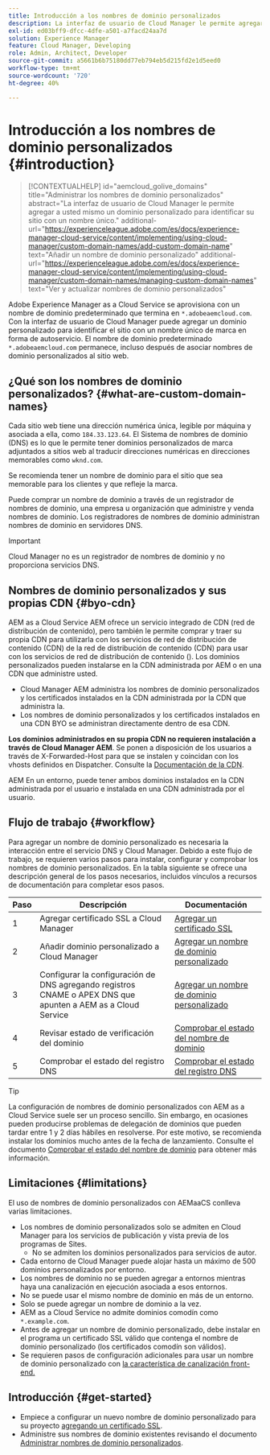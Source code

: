 ```yaml
---
title: Introducción a los nombres de dominio personalizados
description: La interfaz de usuario de Cloud Manager le permite agregar a usted mismo un dominio personalizado para identificar su sitio con un nombre único.
exl-id: ed03bff9-dfcc-4dfe-a501-a7facd24aa7d
solution: Experience Manager
feature: Cloud Manager, Developing
role: Admin, Architect, Developer
source-git-commit: a5661b6b75180dd77eb794eb5d215fd2e1d5eed0
workflow-type: tm+mt
source-wordcount: '720'
ht-degree: 40%

---
```



# Introducción a los nombres de dominio personalizados {#introduction}

>[!CONTEXTUALHELP]
>id="aemcloud_golive_domains"
>title="Administrar los nombres de dominio personalizados"
>abstract="La interfaz de usuario de Cloud Manager le permite agregar a usted mismo un dominio personalizado para identificar su sitio con un nombre único."
>additional-url="https://experienceleague.adobe.com/es/docs/experience-manager-cloud-service/content/implementing/using-cloud-manager/custom-domain-names/add-custom-domain-name" text="Añadir un nombre de dominio personalizado"
>additional-url="https://experienceleague.adobe.com/es/docs/experience-manager-cloud-service/content/implementing/using-cloud-manager/custom-domain-names/managing-custom-domain-names" text="Ver y actualizar nombres de dominio personalizados"

Adobe Experience Manager as a Cloud Service se aprovisiona con un nombre de dominio predeterminado que termina en `*.adobeaemcloud.com`. Con la interfaz de usuario de Cloud Manager puede agregar un dominio personalizado para identificar el sitio con un nombre único de marca en forma de autoservicio. El nombre de dominio predeterminado `*.adobeaemcloud.com` permanece, incluso después de asociar nombres de dominio personalizados al sitio web.

## ¿Qué son los nombres de dominio personalizados? {#what-are-custom-domain-names}

Cada sitio web tiene una dirección numérica única, legible por máquina y asociada a ella, como `184.33.123.64`. El Sistema de nombres de dominio (DNS) es lo que le permite tener dominios personalizados de marca adjuntados a sitios web al traducir direcciones numéricas en direcciones memorables como `wknd.com`.

Se recomienda tener un nombre de dominio para el sitio que sea memorable para los clientes y que refleje la marca.

Puede comprar un nombre de dominio a través de un registrador de nombres de dominio, una empresa u organización que administre y venda nombres de dominio. Los registradores de nombres de dominio administran nombres de dominio en servidores DNS.

>[!IMPORTANT]
>
>Cloud Manager no es un registrador de nombres de dominio y no proporciona servicios DNS.

## Nombres de dominio personalizados y sus propias CDN {#byo-cdn}

AEM as a Cloud Service AEM ofrece un servicio integrado de CDN (red de distribución de contenido), pero también le permite comprar y traer su propia CDN para utilizarla con los servicios de red de distribución de contenido (CDN) de la red de distribución de contenido (CDN) para usar con los servicios de red de distribución de contenido (). Los dominios personalizados pueden instalarse en la CDN administrada por AEM o en una CDN que administre usted.

* Cloud Manager AEM administra los nombres de dominio personalizados y los certificados instalados en la CDN administrada por la CDN que administra la.
* Los nombres de dominio personalizados y los certificados instalados en una CDN BYO se administran directamente dentro de esa CDN.

**Los dominios administrados en su propia CDN no requieren instalación a través de Cloud Manager AEM**. Se ponen a disposición de los usuarios a través de X-Forwarded-Host para que se instalen y coincidan con los vhosts definidos en Dispatcher. Consulte la [Documentación de la CDN](/help/implementing/dispatcher/cdn.md).

AEM En un entorno, puede tener ambos dominios instalados en la CDN administrada por el usuario e instalada en una CDN administrada por el usuario.

## Flujo de trabajo {#workflow}

Para agregar un nombre de dominio personalizado es necesaria la interacción entre el servicio DNS y Cloud Manager. Debido a este flujo de trabajo, se requieren varios pasos para instalar, configurar y comprobar los nombres de dominio personalizados. En la tabla siguiente se ofrece una descripción general de los pasos necesarios, incluidos vínculos a recursos de documentación para completar esos pasos.

| Paso | Descripción | Documentación |
| --- | --- | --- |
| 1 | Agregar certificado SSL a Cloud Manager | [Agregar un certificado SSL](/help/implementing/cloud-manager/managing-ssl-certifications/add-ssl-certificate.md) |
| 2 | Añadir dominio personalizado a Cloud Manager | [Agregar un nombre de dominio personalizado](/help/implementing/cloud-manager/custom-domain-names/add-custom-domain-name.md) |
| 3 | Configurar la configuración de DNS agregando registros CNAME o APEX DNS que apunten a AEM as a Cloud Service | [Agregar un nombre de dominio personalizado](/help/implementing/cloud-manager/custom-domain-names/add-custom-domain-name.md) |
| 4 | Revisar estado de verificación del dominio | [Comprobar el estado del nombre de dominio](/help/implementing/cloud-manager/custom-domain-names/check-domain-name-status.md) |
| 5 | Comprobar el estado del registro DNS | [Comprobar el estado del registro DNS](/help/implementing/cloud-manager/custom-domain-names/check-dns-record-status.md) |

>[!TIP]
>
>La configuración de nombres de dominio personalizados con AEM as a Cloud Service suele ser un proceso sencillo. Sin embargo, en ocasiones pueden producirse problemas de delegación de dominios que pueden tardar entre 1 y 2 días hábiles en resolverse. Por este motivo, se recomienda instalar los dominios mucho antes de la fecha de lanzamiento. Consulte el documento [Comprobar el estado del nombre de dominio](/help/implementing/cloud-manager/custom-domain-names/check-domain-name-status.md) para obtener más información.

## Limitaciones {#limitations}

El uso de nombres de dominio personalizados con AEMaaCS conlleva varias limitaciones.

* Los nombres de dominio personalizados solo se admiten en Cloud Manager para los servicios de publicación y vista previa de los programas de Sites.
   * No se admiten los dominios personalizados para servicios de autor.
* Cada entorno de Cloud Manager puede alojar hasta un máximo de 500 dominios personalizados por entorno.
* Los nombres de dominio no se pueden agregar a entornos mientras haya una canalización en ejecución asociada a esos entornos.
* No se puede usar el mismo nombre de dominio en más de un entorno.
* Solo se puede agregar un nombre de dominio a la vez.
* AEM as a Cloud Service no admite dominios comodín como `*.example.com`.
* Antes de agregar un nombre de dominio personalizado, debe instalar en el programa un certificado SSL válido que contenga el nombre de dominio personalizado (los certificados comodín son válidos).
* Se requieren pasos de configuración adicionales para usar un nombre de dominio personalizado con [la característica de canalización front-end.](/help/sites-cloud/administering/site-creation/enable-front-end-pipeline.md#custom-domains)

## Introducción {#get-started}

* Empiece a configurar un nuevo nombre de dominio personalizado para su proyecto [agregando un certificado SSL](/help/implementing/cloud-manager/managing-ssl-certifications/add-ssl-certificate.md).
* Administre sus nombres de dominio existentes revisando el documento [Administrar nombres de dominio personalizados](/help/implementing/cloud-manager/custom-domain-names/managing-custom-domain-names.md).
